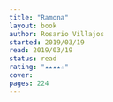 ```yaml
---
title: "Ramona"
layout: book
author: Rosario Villajos
started: 2019/03/19
read: 2019/03/19
status: read
rating: "★★★★☆"
cover: 
pages: 224
---
```

